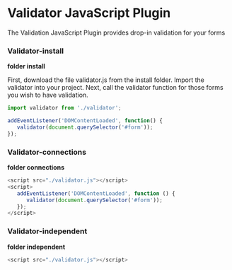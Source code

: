 # Validator JavaScript Plugin
The Validation JavaScript Plugin provides drop-in validation for your forms

### Validator-install
**folder install**

First, download the file validator.js from the install folder. 
Import the validator into your project.
Next, call the validator function for those forms you wish to have validation.
```js
import validator from './validator';

addEventListener('DOMContentLoaded', function() {
   validator(document.querySelector('#form'));
});
```

### Validator-connections
**folder connections**
```js
<script src="./validator.js"></script>
<script>
   addEventListener('DOMContentLoaded', function () {
      validator(document.querySelector('#form'));
   });
</script>
```

### Validator-independent
**folder independent**
```js
<script src="./validator.js"></script>
```
